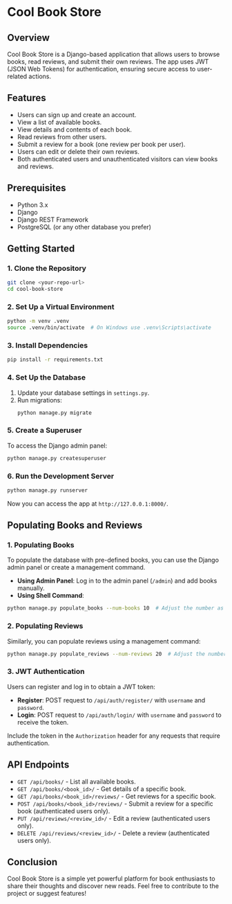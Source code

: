 
# Cool Book Store

## Overview
Cool Book Store is a Django-based application that allows users to browse books, read reviews, and submit their own reviews. The app uses JWT (JSON Web Tokens) for authentication, ensuring secure access to user-related actions.

## Features
- Users can sign up and create an account.
- View a list of available books.
- View details and contents of each book.
- Read reviews from other users.
- Submit a review for a book (one review per book per user).
- Users can edit or delete their own reviews.
- Both authenticated users and unauthenticated visitors can view books and reviews.

## Prerequisites
- Python 3.x
- Django
- Django REST Framework
- PostgreSQL (or any other database you prefer)

## Getting Started

### 1. Clone the Repository
```bash
git clone <your-repo-url>
cd cool-book-store
```

### 2. Set Up a Virtual Environment
```bash
python -m venv .venv
source .venv/bin/activate  # On Windows use .venv\Scripts\activate
```

### 3. Install Dependencies
```bash
pip install -r requirements.txt
```

### 4. Set Up the Database
1. Update your database settings in `settings.py`.
2. Run migrations:
   ```bash
   python manage.py migrate
   ```

### 5. Create a Superuser
To access the Django admin panel:
```bash
python manage.py createsuperuser
```

### 6. Run the Development Server
```bash
python manage.py runserver
```
Now you can access the app at `http://127.0.0.1:8000/`.


## Populating Books and Reviews

### 1. Populating Books
To populate the database with pre-defined books, you can use the Django admin panel or create a management command. 
- **Using Admin Panel**: Log in to the admin panel (`/admin`) and add books manually.
- **Using Shell Command**:
```bash
python manage.py populate_books --num-books 10  # Adjust the number as needed
```

### 2. Populating Reviews
Similarly, you can populate reviews using a management command:
```bash
python manage.py populate_reviews --num-reviews 20  # Adjust the number as needed
```

### 3. JWT Authentication
Users can register and log in to obtain a JWT token:
- **Register**: POST request to `/api/auth/register/` with `username` and `password`.
- **Login**: POST request to `/api/auth/login/` with `username` and `password` to receive the token.

Include the token in the `Authorization` header for any requests that require authentication.

## API Endpoints
- `GET /api/books/` - List all available books.
- `GET /api/books/<book_id>/` - Get details of a specific book.
- `GET /api/books/<book_id>/reviews/` - Get reviews for a specific book.
- `POST /api/books/<book_id>/reviews/` - Submit a review for a specific book (authenticated users only).
- `PUT /api/reviews/<review_id>/` - Edit a review (authenticated users only).
- `DELETE /api/reviews/<review_id>/` - Delete a review (authenticated users only).

## Conclusion
Cool Book Store is a simple yet powerful platform for book enthusiasts to share their thoughts and discover new reads. Feel free to contribute to the project or suggest features!
